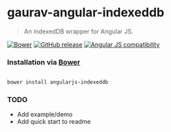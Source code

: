 # gaurav-angular-indexeddb

> An indexedDB wrapper for Angular JS.

[![Bower](https://img.shields.io/bower/v/angularjs-indexeddb.svg)]()
[![GitHub release](https://img.shields.io/github/release/gauravgango/gaurav-angular-indexeddb.svg)]()
[![Angular JS compatibility](https://img.shields.io/badge/angular-1.4.x-green.svg)]()

### Installation via [Bower](http://bower.io)

```bash

bower install angularjs-indexeddb

```

### TODO
* Add example/demo
* Add quick start to readme

